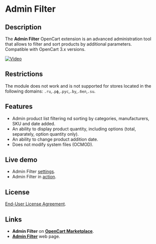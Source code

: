 # Admin Filter

## Description
The **Admin Filter** OpenCart extension is an advanced administration tool that allows to filter and sort products by additional parameters.  
Compatible with OpenCart 3.x versions.

[![Video](https://img.youtube.com/vi/QJEyGu3VxxY/0.jpg)](https://www.youtube.com/watch?v=QJEyGu3VxxY)

## Restrictions
The module does not work and is not supported for stores located in the following domains: `.ru`,`.рф`,`.рус`,`.by`,`.бел`,`.su`.

## Features
* Admin product list filtering nd sorting by categories, manufacturers, SKU and date added.
* An ability to display product quantity, including options (total, separately, option quantity only).
* An ability to change product addition date.
* Does not modify system files (OCMOD).

## Live demo
* Admin Filter [settings](https://demo.ocmod.space/a/admin/admin/index.php?route=extension/module/admin_filter).
* Admin Filter in [action](https://demo.ocmod.space/a/admin/admin/index.php?route=catalog/product).

## License
[End-User License Agreement](https://raw.githubusercontent.com/ocmod-space/ocmod-admin-filter/main/EULA.txt).

## Links
* **Admin Filter** on [**OpenCart Marketplace**](https://www.opencart.com/index.php?route=marketplace/extension/info&extension_id=36080).
* [**Admin Filter**](https://www.ocmod.space/admin-filter) web page.
